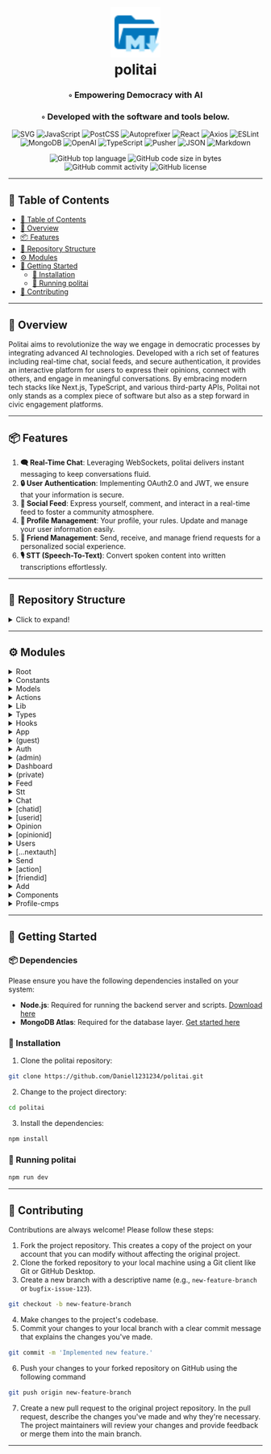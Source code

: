 <div align="center">
<h1 align="center">
<img src="https://raw.githubusercontent.com/PKief/vscode-material-icon-theme/ec559a9f6bfd399b82bb44393651661b08aaf7ba/icons/folder-markdown-open.svg" width="100" />
<br>politai
</h1>
<h3>◦ Empowering Democracy with AI</h3>
<h3>◦ Developed with the software and tools below.</h3>

<p align="center">
<img src="https://img.shields.io/badge/SVG-FFB13B.svg?style&logo=SVG&logoColor=black" alt="SVG" />
<img src="https://img.shields.io/badge/JavaScript-F7DF1E.svg?style&logo=JavaScript&logoColor=black" alt="JavaScript" />
<img src="https://img.shields.io/badge/PostCSS-DD3A0A.svg?style&logo=PostCSS&logoColor=white" alt="PostCSS" />
<img src="https://img.shields.io/badge/Autoprefixer-DD3735.svg?style&logo=Autoprefixer&logoColor=white" alt="Autoprefixer" />
<img src="https://img.shields.io/badge/React-61DAFB.svg?style&logo=React&logoColor=black" alt="React" />
<img src="https://img.shields.io/badge/Axios-5A29E4.svg?style&logo=Axios&logoColor=white" alt="Axios" />

<img src="https://img.shields.io/badge/ESLint-4B32C3.svg?style&logo=ESLint&logoColor=white" alt="ESLint" />
<img src="https://img.shields.io/badge/MongoDB-47A248.svg?style&logo=MongoDB&logoColor=white" alt="MongoDB" />
<img src="https://img.shields.io/badge/OpenAI-412991.svg?style&logo=OpenAI&logoColor=white" alt="OpenAI" />
<img src="https://img.shields.io/badge/TypeScript-3178C6.svg?style&logo=TypeScript&logoColor=white" alt="TypeScript" />
<img src="https://img.shields.io/badge/Pusher-300D4F.svg?style&logo=Pusher&logoColor=white" alt="Pusher" />
<img src="https://img.shields.io/badge/JSON-000000.svg?style&logo=JSON&logoColor=white" alt="JSON" />
<img src="https://img.shields.io/badge/Markdown-000000.svg?style&logo=Markdown&logoColor=white" alt="Markdown" />
</p>
<img src="https://img.shields.io/github/languages/top/Daniel1231234/politai?style&color=5D6D7E" alt="GitHub top language" />
<img src="https://img.shields.io/github/languages/code-size/Daniel1231234/politai?style&color=5D6D7E" alt="GitHub code size in bytes" />
<img src="https://img.shields.io/github/commit-activity/m/Daniel1231234/politai?style&color=5D6D7E" alt="GitHub commit activity" />
<img src="https://img.shields.io/github/license/Daniel1231234/politai?style&color=5D6D7E" alt="GitHub license" />
</div>

---

## 📖 Table of Contents

- [📖 Table of Contents](#-table-of-contents)
- [📍 Overview](#-overview)
- [📦 Features](#-features)
- [📂 Repository Structure](#-repository-structure)
- [⚙️ Modules](#-modules)
- [🚀 Getting Started](#-getting-started)
  - [🔧 Installation](#-installation)
  - [🤖 Running politai](#-running-politai)
- [🤝 Contributing](#-contributing)

---

## 📍 Overview

Politai aims to revolutionize the way we engage in democratic processes by integrating advanced AI technologies. Developed with a rich set of features including real-time chat, social feeds, and secure authentication, it provides an interactive platform for users to express their opinions, connect with others, and engage in meaningful conversations. By embracing modern tech stacks like Next.js, TypeScript, and various third-party APIs, Politai not only stands as a complex piece of software but also as a step forward in civic engagement platforms.

---

## 📦 Features

1. **🗨 Real-Time Chat**: Leveraging WebSockets, politai delivers instant messaging to keep conversations fluid.
2. **🔒 User Authentication**: Implementing OAuth2.0 and JWT, we ensure that your information is secure.
3. **📣 Social Feed**: Express yourself, comment, and interact in a real-time feed to foster a community atmosphere.
4. **👤 Profile Management**: Your profile, your rules. Update and manage your user information easily.
5. **👫 Friend Management**: Send, receive, and manage friend requests for a personalized social experience.
6. **🎙 STT (Speech-To-Text)**: Convert spoken content into written transcriptions effortlessly.

---

## 📂 Repository Structure

<details closed><summary>Click to expand!</summary>

```sh
└── politai/
    ├── .eslintrc.json
    ├── .gitignore
    ├── README.md
    ├── next.config.js
    ├── package-lock.json
    ├── package.json
    ├── postcss.config.js
    ├── public/
    │   ├── images/
    │   │   ├── hero.png
    │   │   └── placeholder.jpg
    │   ├── next.svg
    │   └── vercel.svg
    ├── src/
    │   ├── actions/
    │   │   └── index.ts
    │   ├── app/
    │   │   ├── (admin)/
    │   │   │   ├── dashboard/
    │   │   │   │   └── page.tsx
    │   │   │   └── layout.tsx
    │   │   ├── (guest)/
    │   │   │   ├── auth/
    │   │   │   │   └── page.tsx
    │   │   │   └── layout.tsx
    │   │   ├── (private)/
    │   │   │   ├── chat/
    │   │   │   │   ├── [chatId]/
    │   │   │   │   │   ├── loading.tsx
    │   │   │   │   │   └── page.tsx
    │   │   │   │   ├── loading.tsx
    │   │   │   │   └── page.tsx
    │   │   │   ├── feed/
    │   │   │   │   ├── loading.tsx
    │   │   │   │   └── page.tsx
    │   │   │   ├── layout.tsx
    │   │   │   ├── profile/
    │   │   │   │   └── [userId]/
    │   │   │   │       ├── loading.tsx
    │   │   │   │       └── page.tsx
    │   │   │   └── stt/
    │   │   │       ├── loading.tsx
    │   │   │       └── page.tsx
    │   │   ├── api/
    │   │   │   ├── auth/
    │   │   │   │   ├── [...nextauth]/
    │   │   │   │   │   └── route.ts
    │   │   │   │   └── users/
    │   │   │   │       └── route.ts
    │   │   │   ├── chat/
    │   │   │   │   ├── message/
    │   │   │   │   │   └── send/
    │   │   │   │   │       └── route.ts
    │   │   │   │   └── route.ts
    │   │   │   ├── friends/
    │   │   │   │   ├── [action]/
    │   │   │   │   │   └── route.ts
    │   │   │   │   ├── add/
    │   │   │   │   │   └── route.ts
    │   │   │   │   └── remove/
    │   │   │   │       └── [friendId]/
    │   │   │   │           └── route.ts
    │   │   │   └── opinion/
    │   │   │       ├── comment/
    │   │   │       │   └── [opinionId]/
    │   │   │       │       └── route.ts
    │   │   │       └── route.ts
    │   │   ├── favicon.ico
    │   │   ├── globals.css
    │   │   ├── layout.tsx
    │   │   └── page.tsx
    │   ├── components/
    │   │   ├── AddFriendButton.tsx
    │   │   ├── AddOpinionModal.tsx
    │   │   ├── AppFooter.tsx
    │   │   ├── AppLogo.tsx
    │   │   ├── AuthProvider.tsx
    │   │   ├── Button.tsx
    │   │   ├── ChatInput.tsx
    │   │   ├── ContextMenu.tsx
    │   │   ├── Divider.tsx
    │   │   ├── EmojiPick.tsx
    │   │   ├── EmptyState.tsx
    │   │   ├── FeedHeader.tsx
    │   │   ├── FriendRequestPreviewModal.tsx
    │   │   ├── GoogleSignin.tsx
    │   │   ├── ImgContainer.tsx
    │   │   ├── Input.tsx
    │   │   ├── ManageChat.tsx
    │   │   ├── MenuDropdown.tsx
    │   │   ├── Messages.tsx
    │   │   ├── MobileFeedLayout.tsx
    │   │   ├── NewOpinionInput.tsx
    │   │   ├── OpinionList.tsx
    │   │   ├── OpinionPreview.tsx
    │   │   ├── ProfileHeader.tsx
    │   │   ├── Providers.tsx
    │   │   ├── RemoveChatBtn.tsx
    │   │   ├── SidebarChatList.tsx
    │   │   ├── SignoutButton.tsx
    │   │   ├── Stt.tsx
    │   │   ├── UpdateProfile.tsx
    │   │   └── profile-cmps/
    │   │       ├── About.tsx
    │   │       ├── Friends.tsx
    │   │       ├── OpinionItem.tsx
    │   │       ├── Opinions.tsx
    │   │       └── ProfileContent.tsx
    │   ├── constants/
    │   │   └── index.ts
    │   ├── hooks/
    │   │   ├── useFriendRequests.ts
    │   │   ├── useOnClickOutside.ts
    │   │   └── useScrollPosition.ts
    │   ├── lib/
    │   │   ├── aws.ts
    │   │   ├── mongodb.ts
    │   │   ├── pusher.ts
    │   │   └── utils.ts
    │   ├── models/
    │   │   ├── chat.ts
    │   │   ├── comment.ts
    │   │   ├── index.ts
    │   │   ├── like.ts
    │   │   ├── opinion.ts
    │   │   └── user.ts
    │   └── types/
    │       └── index.d.ts
    ├── tailwind.config.ts
    └── tsconfig.json
```

</details>

---

## ⚙️ Modules

<details closed><summary>Root</summary>

| File                                                                                        | Summary                                                                                                                                                                                                                                                                                                                            |
| ------------------------------------------------------------------------------------------- | ---------------------------------------------------------------------------------------------------------------------------------------------------------------------------------------------------------------------------------------------------------------------------------------------------------------------------------- |
| [next.config.js](https://github.com/Daniel1231234/politai/blob/main/next.config.js)         | The code in next.config.js sets up the configuration for a Next.js project. It specifies the allowed domains for images, including cloud storage providers and image hosting services. It also enables the experimental serverActions feature.                                                                                     |
| [tailwind.config.ts](https://github.com/Daniel1231234/politai/blob/main/tailwind.config.ts) | The code is a Tailwind CSS configuration file (tailwind.config.ts). It defines the content to be processed by Tailwind CSS (source files). It extends the theme with additional colors, background images, and grid template columns. It also specifies container settings for centering and padding, and adds a plugin for forms. |
| [postcss.config.js](https://github.com/Daniel1231234/politai/blob/main/postcss.config.js)   | The code is a configuration file for PostCSS, a tool for transforming CSS with JavaScript plugins. It specifies two plugins: Tailwind CSS to customize and optimize CSS, and autoprefixer to add browser-specific prefixes to CSS properties.                                                                                      |

</details>

<details closed><summary>Constants</summary>

| File                                                                                  | Summary                                                                                                                                                                                                                                                                                                                                      |
| ------------------------------------------------------------------------------------- | -------------------------------------------------------------------------------------------------------------------------------------------------------------------------------------------------------------------------------------------------------------------------------------------------------------------------------------------- |
| [index.ts](https://github.com/Daniel1231234/politai/blob/main/src/constants/index.ts) | The code defines constants such as sidebar options, avatar image path, political types, and initial topics. The sidebar options include names, links, and icons for navigation. The political type enum represents different political affiliations. The getInitialTopics function returns an array of topic objects with values and labels. |

</details>

<details closed><summary>Models</summary>

| File                                                                                   | Summary                                                                                                                                                                                                                                                                                                                                                                                                          |
| -------------------------------------------------------------------------------------- | ---------------------------------------------------------------------------------------------------------------------------------------------------------------------------------------------------------------------------------------------------------------------------------------------------------------------------------------------------------------------------------------------------------------- |
| [chat.ts](https://github.com/Daniel1231234/politai/blob/main/src/models/chat.ts)       | The code defines a schema and model for a chat conversation in a messaging system. It includes fields for chat ID, messages, and users. The Mongoose library is used to define and retrieve the data from a MongoDB database. The code exports the Chat model for use in other parts of the application.                                                                                                         |
| [user.ts](https://github.com/Daniel1231234/politai/blob/main/src/models/user.ts)       | This code defines the user schema and model for a MongoDB database using Mongoose. It includes fields for email, password, name, active status, phone, image, birthday, gender, opinions, chats, ideology, religion, friends, friend requests, createdAt timestamp, and role. It also includes methods for password comparison and password encryption.                                                          |
| [like.ts](https://github.com/Daniel1231234/politai/blob/main/src/models/like.ts)       | The code defines a Mongoose model for a "Like" object, including the creator, opinion, and creation timestamp properties. It exports the model for use in other parts of the application.                                                                                                                                                                                                                        |
| [index.ts](https://github.com/Daniel1231234/politai/blob/main/src/models/index.ts)     | The code in the "models" directory imports and configures various modules related to the user, comment, opinion, chat, and like functionalities for this system.                                                                                                                                                                                                                                                 |
| [comment.ts](https://github.com/Daniel1231234/politai/blob/main/src/models/comment.ts) | This code defines a Comment model for a MongoDB database using Mongoose. It includes fields for text, creator, opinion, likes, dislikes, and createdAt. The model is exported for use in other parts of the codebase.                                                                                                                                                                                            |
| [opinion.ts](https://github.com/Daniel1231234/politai/blob/main/src/models/opinion.ts) | The code defines a Mongoose schema and model for an "Opinion" document, which represents user opinions in a system. It includes fields such as title, body, images, topics, creator, comments, likes, dislikes, and createdAt. The model is exported and can be used to create, retrieve, update, or delete opinion documents. The code also includes an interface for creating an opinion with specific fields. |

</details>

<details closed><summary>Actions</summary>

| File                                                                                | Summary                                                                                                                                                                                                                                                                                                                                                                                                                           |
| ----------------------------------------------------------------------------------- | --------------------------------------------------------------------------------------------------------------------------------------------------------------------------------------------------------------------------------------------------------------------------------------------------------------------------------------------------------------------------------------------------------------------------------- |
| [index.ts](https://github.com/Daniel1231234/politai/blob/main/src/actions/index.ts) | The code provides a set of functions for retrieving and manipulating data related to users, chats, opinions, likes, and friend requests. It connects to a MongoDB database, retrieves and updates data using Mongoose models, and handles error cases. The functions involve tasks such as fetching user details, retrieving user chats, getting opinions with their associated data, managing likes, and handling chat messages. |

</details>

<details closed><summary>Lib</summary>

| File                                                                              | Summary                                                                                                                                                                                                                                                                           |
| --------------------------------------------------------------------------------- | --------------------------------------------------------------------------------------------------------------------------------------------------------------------------------------------------------------------------------------------------------------------------------- |
| [db.ts](https://github.com/Daniel1231234/politai/blob/main/src/lib/db.ts)         | The code connects to MongoDB using Mongoose and provides a function to establish a connection. It utilizes a global object to cache the connection and ensures only one connection is established.                                                                                |
| [aws.ts](https://github.com/Daniel1231234/politai/blob/main/src/lib/aws.ts)       | This code establishes a connection to the Amazon S3 service. It creates a bucket and uploads an object to the bucket using provided parameters. The code includes error handling and logging for debugging purposes.                                                              |
| [utils.ts](https://github.com/Daniel1231234/politai/blob/main/src/lib/utils.ts)   | The code in `utils.ts` provides various utility functions. These functions include merging CSS class names, converting keys for Pusher, constructing hyperlinks, formatting distance between dates, formatting dates, generating random IDs, and getting an empty opinion object. |
| [pusher.ts](https://github.com/Daniel1231234/politai/blob/main/src/lib/pusher.ts) | The code defines and exports two Pusher instances: pusherServer, for server-side use, and pusherClient, for client-side use. It initializes both instances with the Pusher app ID, key, secret, cluster, and TLS settings.                                                        |
|  |

</details>

<details closed><summary>Types</summary>

| File                                                                                  | Summary                                                                                                                                                                                               |
| ------------------------------------------------------------------------------------- | ----------------------------------------------------------------------------------------------------------------------------------------------------------------------------------------------------- |
| [index.d.ts](https://github.com/Daniel1231234/politai/blob/main/src/types/index.d.ts) | This code defines interfaces for various entities like friend request, like, opinion, comment, chat, and message. It also extends the existing user and session interfaces from the next-auth module. |

</details>

<details closed><summary>Hooks</summary>

| File                                                                                                      | Summary                                                                                                                                                                                                                                                                                                                                                                 |
| --------------------------------------------------------------------------------------------------------- | ----------------------------------------------------------------------------------------------------------------------------------------------------------------------------------------------------------------------------------------------------------------------------------------------------------------------------------------------------------------------- |
| [useScrollPosition.ts](https://github.com/Daniel1231234/politai/blob/main/src/hooks/useScrollPosition.ts) | The code is a custom React hook called useScrollPosition. It is used to track and retrieve the current scroll position on a web page. The hook utilizes the useState and useEffect hooks from React to set up a listener for the scroll event and update the scroll position state. It returns the current scroll position.                                             |
| [useOnClickOutside.ts](https://github.com/Daniel1231234/politai/blob/main/src/hooks/useOnClickOutside.ts) | This code implements a custom hook called useOnClickOutside, which listens for clicks or touches outside a specified element. It takes in a ref to track the element and a callback handler to be executed when a click or touch event occurs outside the element. This hook adds event listeners for mousedown and touchstart events, and removes them when unmounted. |
| [useFriendRequests.ts](https://github.com/Daniel1231234/politai/blob/main/src/hooks/useFriendRequests.ts) | The code defines a hook called useFriendRequests. It creates a state management system using the Zustand library, where users can manage a list of friend requests. The state consists of an array of FriendRequest objects, and provides functions to set the requests, add new requests, and remove requests by sender ID.                                            |

</details>

<details closed><summary>App</summary>

| File                                                                                  | Summary                                                                                                                                                                                                                                                                                                                                          |
| ------------------------------------------------------------------------------------- | ------------------------------------------------------------------------------------------------------------------------------------------------------------------------------------------------------------------------------------------------------------------------------------------------------------------------------------------------ |
| [page.tsx](https://github.com/Daniel1231234/politai/blob/main/src/app/page.tsx)       | The code defines the functionality of the home page in a web application. It fetches the server session, checks if it exists, and redirects the user if necessary. The page includes a header with a logo and a "Sign In" link. It also displays a heading, description, and a link to explore the platform. The page contains an image as well. |
| [layout.tsx](https://github.com/Daniel1231234/politai/blob/main/src/app/layout.tsx)   | This code is the root layout component of an application. It includes an authentication provider and renders the children components within a HTML body. The Providers component allows for additional providers to be added. The metadata object defines the title and description for the application.                                         |
| [globals.css](https://github.com/Daniel1231234/politai/blob/main/src/app/globals.css) | This code is a CSS file that defines the global styles for the application. It includes Tailwind CSS configuration and sets the base container width, scroll bar styles, and padding/margin for an emoji picker component. It also hides certain elements related to emoji categories.                                                           |

</details>

<details closed><summary>(guest)</summary>

| File                                                                                          | Summary                                                                                                                                                                                                                                                                                                                                                                                      |
| --------------------------------------------------------------------------------------------- | -------------------------------------------------------------------------------------------------------------------------------------------------------------------------------------------------------------------------------------------------------------------------------------------------------------------------------------------------------------------------------------------- |
| [layout.tsx](<https://github.com/Daniel1231234/politai/blob/main/src/app/(guest)/layout.tsx>) | The code defines a component called GuestLayout that serves as a layout for guests in a web application. It imports the getServerSession function from the next-auth package to check the user's session. If the session exists, the code redirects the user to the "/feed" route. The layout renders a section element with a specific background class and renders the children within it. |

</details>

<details closed><summary>Auth</summary>

| File                                                                                           | Summary                                                                                                                                                                                                                                                                                                  |
| ---------------------------------------------------------------------------------------------- | -------------------------------------------------------------------------------------------------------------------------------------------------------------------------------------------------------------------------------------------------------------------------------------------------------- |
| [page.tsx](<https://github.com/Daniel1231234/politai/blob/main/src/app/(guest)/auth/page.tsx>) | This code defines the functionality of an authentication page in a React application. It handles user authentication, registration, and login using credentials or Google sign-in. Form input is validated using React Hook Form. The code also makes use of Next.js router and Axios for HTTP requests. |

</details>

<details closed><summary>(admin)</summary>

| File                                                                                          | Summary                                                                                                                                                                                                                                                                                                                                                                                                                       |
| --------------------------------------------------------------------------------------------- | ----------------------------------------------------------------------------------------------------------------------------------------------------------------------------------------------------------------------------------------------------------------------------------------------------------------------------------------------------------------------------------------------------------------------------- |
| [layout.tsx](<https://github.com/Daniel1231234/politai/blob/main/src/app/(admin)/layout.tsx>) | The code in `layout.tsx` defines the `AdminLayout` component, which expects a `children` prop. It uses `getServerSession()` to retrieve the user session and checks if the user's role is "admin". If not, it redirects to the "/auth" page. The component wraps the children in a `<section>` element with the CSS class "bg-light-1". The exported `AdminLayout` can be used as a layout component for admin-related pages. |

</details>

<details closed><summary>Dashboard</summary>

| File                                                                                                | Summary                                                                                                                                                                                                                                                                                                       |
| --------------------------------------------------------------------------------------------------- | ------------------------------------------------------------------------------------------------------------------------------------------------------------------------------------------------------------------------------------------------------------------------------------------------------------- |
| [page.tsx](<https://github.com/Daniel1231234/politai/blob/main/src/app/(admin)/dashboard/page.tsx>) | The code in the file `page.tsx` is a React functional component that defines the DashboardPage. It takes no props as input and returns a div element with the class name "DashboardPage" displaying the text "DashboardPage". This component can be used to render the dashboard page in a React application. |

</details>

<details closed><summary>(private)</summary>

| File                                                                                            | Summary                                                                                                                                                                                                                                                                                                          |
| ----------------------------------------------------------------------------------------------- | ---------------------------------------------------------------------------------------------------------------------------------------------------------------------------------------------------------------------------------------------------------------------------------------------------------------- |
| [layout.tsx](<https://github.com/Daniel1231234/politai/blob/main/src/app/(private)/layout.tsx>) | The `FeedLayout` component is responsible for rendering the layout of a feed page. It authenticates the user session, retrieves friend requests and chats related to the user, and renders a sidebar navigation with various links and components. The main content is displayed in the main area of the layout. |

</details>

<details closed><summary>Feed</summary>

| File                                                                                                   | Summary                                                                                                                                                                                                                                                                                                                                                                                                             |
| ------------------------------------------------------------------------------------------------------ | ------------------------------------------------------------------------------------------------------------------------------------------------------------------------------------------------------------------------------------------------------------------------------------------------------------------------------------------------------------------------------------------------------------------- |
| [page.tsx](<https://github.com/Daniel1231234/politai/blob/main/src/app/(private)/feed/page.tsx>)       | The code in this file is responsible for rendering the feed page of a web application. It uses various components, actions, and APIs to fetch initial opinions, retrieve user friends, and authenticate user sessions. If the session is not available, the user is redirected to the authentication page. The page then displays a new opinion input, a divider, and a list of opinions based on the user session. |
| [loading.tsx](<https://github.com/Daniel1231234/politai/blob/main/src/app/(private)/feed/loading.tsx>) | The code in src/app/(private)/feed/loading.tsx exports a React component called "loading" that displays a loading skeleton UI. It uses the Skeleton component from the react-loading-skeleton library to render placeholders with specified dimensions. The component is wrapped in a div container and uses CSS classes for styling.                                                                               |

</details>

<details closed><summary>Stt</summary>

| File                                                                                                  | Summary                                                                                                                                                                                                                                                                                                                                                                                                          |
| ----------------------------------------------------------------------------------------------------- | ---------------------------------------------------------------------------------------------------------------------------------------------------------------------------------------------------------------------------------------------------------------------------------------------------------------------------------------------------------------------------------------------------------------- |
| [page.tsx](<https://github.com/Daniel1231234/politai/blob/main/src/app/(private)/stt/page.tsx>)       | The code defines a SpeechToText component that renders the Stt component. It is a React functional component without any specified props.                                                                                                                                                                                                                                                                        |
| [loading.tsx](<https://github.com/Daniel1231234/politai/blob/main/src/app/(private)/stt/loading.tsx>) | The code in `loading.tsx` exports a React component called `loading`. It renders a loading skeleton UI with customizable dimensions using the Skeleton component from the react-loading-skeleton library. The component accepts no props and returns a div container with three skeletons of different sizes. The loading component is intended to be used for visualizing loading states in the user interface. |

</details>

<details closed><summary>Chat</summary>

| File                                                                                                   | Summary                                                                                                                                                                                                                                                                                                                     |
| ------------------------------------------------------------------------------------------------------ | --------------------------------------------------------------------------------------------------------------------------------------------------------------------------------------------------------------------------------------------------------------------------------------------------------------------------- |
| [page.tsx](<https://github.com/Daniel1231234/politai/blob/main/src/app/(private)/chat/page.tsx>)       | This code represents the functionality of the chat page in an application. It retrieves the user's session and redirects if the session doesn't exist. It then fetches the user's chat data and displays either an empty state or the chat management component based on the availability of chats.                         |
| [loading.tsx](<https://github.com/Daniel1231234/politai/blob/main/src/app/(private)/chat/loading.tsx>) | This code defines a React FC component called "loading" that displays skeleton loading animations. It renders a container with three Skeleton components representing loading placeholders for different UI elements.                                                                                                       |
| [route.ts](https://github.com/Daniel1231234/politai/blob/main/src/app/api/chat/route.ts)               | This code is a server route for handling a POST request to create a chat. It connects to a MongoDB database, retrieves the authenticated user's session, and creates a chat or updates an existing one with the given chatId and friend details. It also updates the user's chat list and returns the created/updated chat. |

</details>

<details closed><summary>[chatid]</summary>

| File                                                                                                            | Summary                                                                                                                                                                                                                                                                                                                                                                                                                                                       |
| --------------------------------------------------------------------------------------------------------------- | ------------------------------------------------------------------------------------------------------------------------------------------------------------------------------------------------------------------------------------------------------------------------------------------------------------------------------------------------------------------------------------------------------------------------------------------------------------- |
| [page.tsx](<https://github.com/Daniel1231234/politai/blob/main/src/app/(private)/chat/[chatId]/page.tsx>)       | This code is for a private chat page in a chat application. It retrieves the chat and chat partner information based on the chat ID. The page displays the chat partner's profile picture, name, and email. It also renders the chat messages and provides an input for the user to send new messages.                                                                                                                                                        |
| [loading.tsx](<https://github.com/Daniel1231234/politai/blob/main/src/app/(private)/chat/[chatId]/loading.tsx>) | The `loading.tsx` file is a React component that renders a loading skeleton for a chat interface. It includes placeholders for chat messages with a mixture of styled components and the `Skeleton` component from the "react-loading-skeleton" library. The skeleton provides a visual representation of the chat UI while data is being fetched or loaded. This component helps to enhance user experience by giving them a sense of progress and activity. |

</details>

<details closed><summary>[userid]</summary>

| File                                                                                                               | Summary                                                                                                                                                                                                                                                                                                                                       |
| ------------------------------------------------------------------------------------------------------------------ | --------------------------------------------------------------------------------------------------------------------------------------------------------------------------------------------------------------------------------------------------------------------------------------------------------------------------------------------- |
| [page.tsx](<https://github.com/Daniel1231234/politai/blob/main/src/app/(private)/profile/[userId]/page.tsx>)       | The code is a React component that renders a user profile page. It retrieves user information, opinions, and friends using various API calls. It also checks if the logged-in user is viewing their own profile and handles friend requests accordingly. The rendered components include a profile header, content, and an add friend button. |
| [loading.tsx](<https://github.com/Daniel1231234/politai/blob/main/src/app/(private)/profile/[userId]/loading.tsx>) | The code provides a loading skeleton component for displaying a loading state in a user's profile. It uses the React framework and renders a set of Skeleton components to represent the loading state of various elements in the profile. The loading skeleton component is customizable with different dimensions and styling.              |

</details>

<details closed><summary>Opinion</summary>

| File                                                                                        | Summary                                                                                                                                                                                                                                                                                                                                                                                                                  |
| ------------------------------------------------------------------------------------------- | ------------------------------------------------------------------------------------------------------------------------------------------------------------------------------------------------------------------------------------------------------------------------------------------------------------------------------------------------------------------------------------------------------------------------ |
| [route.ts](https://github.com/Daniel1231234/politai/blob/main/src/app/api/opinion/route.ts) | The code defines a POST function for creating a new opinion. It uses Next.js authentication to check if the user is authorized. It connects to a MongoDB database and creates a new opinion document based on the request's JSON payload. It also updates the user's opinions array with the new opinion ID. Finally, it returns a JSON response with the success status and the new opinion or an error message if any. |

</details>

<details closed><summary>[opinionid]</summary>

| File                                                                                                            | Summary                                                                                                                                                                                                                                                                                             |
| --------------------------------------------------------------------------------------------------------------- | --------------------------------------------------------------------------------------------------------------------------------------------------------------------------------------------------------------------------------------------------------------------------------------------------- |
| [route.ts](https://github.com/Daniel1231234/politai/blob/main/src/app/api/opinion/comment/[opinionId]/route.ts) | This code handles the creation and deletion of comments for a given opinion. It ensures the user is authenticated before proceeding. It leverages a MongoDB database for data storage and uses Pusher for real-time updates. If successful, it returns a JSON response with the appropriate status. |

</details>

<details closed><summary>Users</summary>

| File                                                                                           | Summary                                                                                                                                                                                                                                                               |
| ---------------------------------------------------------------------------------------------- | --------------------------------------------------------------------------------------------------------------------------------------------------------------------------------------------------------------------------------------------------------------------- |
| [route.ts](https://github.com/Daniel1231234/politai/blob/main/src/app/api/auth/users/route.ts) | This code defines a POST API route for user creation. It receives user data in the request body, checks if the email is already in use, saves the user to a MongoDB database, and returns a response with the created user's details. It handles error cases as well. |

</details>

<details closed><summary>[...nextauth]</summary>

| File                                                                                                   | Summary                                                                                                                                                                                                       |
| ------------------------------------------------------------------------------------------------------ | ------------------------------------------------------------------------------------------------------------------------------------------------------------------------------------------------------------- |
| [route.ts](https://github.com/Daniel1231234/politai/blob/main/src/app/api/auth/[...nextauth]/route.ts) | This code defines the authentication options for the NextAuth framework. It handles authentication using Google and custom credentials providers, validates credentials, assigns roles, and manages sessions. |

</details>

<details closed><summary>Send</summary>

| File                                                                                                  | Summary                                                                                                                                                                                                                                                                                                                                                                             |
| ----------------------------------------------------------------------------------------------------- | ----------------------------------------------------------------------------------------------------------------------------------------------------------------------------------------------------------------------------------------------------------------------------------------------------------------------------------------------------------------------------------- |
| [route.ts](https://github.com/Daniel1231234/politai/blob/main/src/app/api/chat/message/send/route.ts) | The code defines two functions: POST and DELETE. The POST function sends a chat message by connecting to MongoDB, authenticating the user, and saving the message in the database. It also triggers a push notification to the chat room using Pusher. The DELETE function connects to MongoDB, authenticates the user, and retrieves the chat ID to delete the corresponding chat. |

</details>

<details closed><summary>[action]</summary>

| File                                                                                                 | Summary                                                                                                                                                                                                                                                                                          |
| ---------------------------------------------------------------------------------------------------- | ------------------------------------------------------------------------------------------------------------------------------------------------------------------------------------------------------------------------------------------------------------------------------------------------ |
| [route.ts](https://github.com/Daniel1231234/politai/blob/main/src/app/api/friends/[action]/route.ts) | This code handles the HTTP POST request for accepting or denying friend requests. It verifies the user's session, connects to the database, and updates the user's friend requests and friends lists accordingly. It returns a JSON response indicating the success or failure of the operation. |

</details>

<details closed><summary>[friendid]</summary>

| File                                                                                                          | Summary                                                                                                                                                                                                                                                                                                                                   |
| ------------------------------------------------------------------------------------------------------------- | ----------------------------------------------------------------------------------------------------------------------------------------------------------------------------------------------------------------------------------------------------------------------------------------------------------------------------------------- |
| [route.ts](https://github.com/Daniel1231234/politai/blob/main/src/app/api/friends/remove/[friendId]/route.ts) | This code is for handling the deletion of a friend from a user's friend list. It uses Next.js server functions and NextAuth for authentication. The code checks if the user is authenticated, connects to MongoDB, finds the friend by their ID, updates both the user and friend's friend lists, and returns a success message or error. |

</details>

<details closed><summary>Add</summary>

| File                                                                                            | Summary                                                                                                                                                                                                                                                                                                                                                                                             |
| ----------------------------------------------------------------------------------------------- | --------------------------------------------------------------------------------------------------------------------------------------------------------------------------------------------------------------------------------------------------------------------------------------------------------------------------------------------------------------------------------------------------- |
| [route.ts](https://github.com/Daniel1231234/politai/blob/main/src/app/api/friends/add/route.ts) | The code is a server route that handles the creation of friend requests in a social networking application. It first authenticates the user, then connects to the MongoDB database. It checks if a friend request from the session user already exists and returns an error if it does. If not, it creates a new friend request, adds it to the receiver's profile, and returns a success response. |

</details>

<details closed><summary>Components</summary>

| File                                                                                                                             | Summary                                                                                                                                                                                                                                                                                                                                                                                                                                                                                                                                                                                                                              |
| -------------------------------------------------------------------------------------------------------------------------------- | ------------------------------------------------------------------------------------------------------------------------------------------------------------------------------------------------------------------------------------------------------------------------------------------------------------------------------------------------------------------------------------------------------------------------------------------------------------------------------------------------------------------------------------------------------------------------------------------------------------------------------------ |
| [Divider.tsx](https://github.com/Daniel1231234/politai/blob/main/src/components/Divider.tsx)                                     | The code in this component, "Divider.tsx", is responsible for rendering a horizontal divider in a React application. It is a functional component that takes an optional className as a prop and returns a div element with the given className. The div element has a width of 100%, a border of gray color, and any additional class provided through the prop.                                                                                                                                                                                                                                                                    |
| [AppFooter.tsx](https://github.com/Daniel1231234/politai/blob/main/src/components/AppFooter.tsx)                                 | This code is for the AppFooter component of a web application. It displays a footer at the bottom of the app, except on the chat and speech-to-text pages. The footer includes information about the app's creator, a link to their website, and a link to their GitHub profile. It is implemented using React and Next.js.                                                                                                                                                                                                                                                                                                          |
| [MobileFeedLayout.tsx](https://github.com/Daniel1231234/politai/blob/main/src/components/MobileFeedLayout.tsx)                   | The code in this file, MobileFeedLayout.tsx, defines a React component that represents a mobile feed layout. It consists of a header with a logo, a bell icon for notifications, and a menu button. The menu button opens a side panel with links for user navigation, including profile, feed, chat, speech to text, and sign out. The component also has a footer with additional content, and it supports handling friend requests with a modal for previewing and accepting/denying requests.                                                                                                                                    |
| [GoogleSignin.tsx](https://github.com/Daniel1231234/politai/blob/main/src/components/GoogleSignin.tsx)                           | The code exports a React component called GoogleSignin. It renders a button that allows users to sign in with Google. The component receives two props: loginWithGoogle, a function that handles the sign-in process, and isLoading, a boolean indicating whether the sign-in process is currently loading. The button is styled using CSS classes and contains the text "Sign in with Google" and the Google icon.                                                                                                                                                                                                                  |
| [Input.tsx](https://github.com/Daniel1231234/politai/blob/main/src/components/Input.tsx)                                         | The code is for an input component in a React application that handles form inputs. It takes in various props such as label, id, type, register, required, errors, and disabled. It renders an input element with appropriate styling and validation. The component is exported for external use.                                                                                                                                                                                                                                                                                                                                    |
| [AuthProvider.tsx](https://github.com/Daniel1231234/politai/blob/main/src/components/AuthProvider.tsx)                           | The provided code is a React component called AuthProvider that wraps the children components. It imports React, the SessionProvider from next-auth/react, and the Toaster component from react-hot-toast. The AuthProvider component accepts children as props and renders the SessionProvider component, which includes the children components. This component facilitates session management and authentication within the application.                                                                                                                                                                                          |
| [AppLogo.tsx](https://github.com/Daniel1231234/politai/blob/main/src/components/AppLogo.tsx)                                     | The code defines a functional React component called AppLogo. It renders a logo consisting of a text "Politai" with a globe icon and the text "Social". The component accepts an optional className prop for additional styling.                                                                                                                                                                                                                                                                                                                                                                                                     |
| [Button.tsx](https://github.com/Daniel1231234/politai/blob/main/src/components/Button.tsx)                                       | The code exports a React component called "Button" that allows for customization of its appearance through different variants and sizes. It supports an optional loading state and renders a button element with the specified variant, size, and loading indicator if necessary. The component utilizes utility functions and icons from external libraries.                                                                                                                                                                                                                                                                        |
| [SidebarChatList.tsx](https://github.com/Daniel1231234/politai/blob/main/src/components/SidebarChatList.tsx)                     | The code defines the SidebarChatList component, which renders a list of chats in a sidebar menu. It displays the chat name, the number of unseen messages, and allows navigation to individual chat pages. The component manages the state of unseen messages and handles the opening and closing of the submenu.                                                                                                                                                                                                                                                                                                                    |
| [UpdateProfile.tsx](https://github.com/Daniel1231234/politai/blob/main/src/components/UpdateProfile.tsx)                         | The code defines a React component called UpdateProfile. It renders a form with inputs for email address, full name, country (commented out), political types (commented out), and ideology (textarea). It also includes a "Save Changes" button.                                                                                                                                                                                                                                                                                                                                                                                    |
| [OpinionPreview.tsx](https://github.com/Daniel1231234/politai/blob/main/src/components/OpinionPreview.tsx)                       | The code in the "OpinionPreview.tsx" file is a React component that represents a preview of a user's opinion. It allows users to like the opinion, comment on it, view comments, delete comments, and add friends. It utilizes various hooks and libraries such as Next.js and Pusher for real-time updates. The component also handles API requests to perform actions like adding a friend, adding a like, and adding a comment. Overall, it provides an interactive and dynamic interface for users to interact with opinions.                                                                                                    |
| [ManageChat.tsx](https://github.com/Daniel1231234/politai/blob/main/src/components/ManageChat.tsx)                               | The code defines a React component called "ManageChat" that displays a list of recent chats. It takes in an array of user chats and a session ID as props. Each chat is rendered with the friend's name and profile picture. Links are provided to navigate to individual chats, and there is an option to remove chats. The component is styled using tailwind CSS.                                                                                                                                                                                                                                                                 |
| [MenuDropdown.tsx](https://github.com/Daniel1231234/politai/blob/main/src/components/MenuDropdown.tsx)                           | The code in MenuDropdown.tsx is a React component that represents a menu dropdown for a user. It displays the user's profile image and provides options for viewing friend requests and signing out. It also handles friend request actions and provides a modal for previewing and responding to friend requests.                                                                                                                                                                                                                                                                                                                   |
| [AddOpinionModal.tsx](https://github.com/Daniel1231234/politai/blob/main/src/components/AddOpinionModal.tsx)                     | The code in this file, "AddOpinionModal.tsx", defines a React component called "AddOpinionModal". It is a modal dialog that allows users to create a new opinion. The modal contains input fields for the opinion's title and body, as well as a file upload button for attaching images. Users can also select multiple topics for the opinion from a dropdown menu. When the user submits the form, the opinion is sent to a server-side API endpoint using Axios, and upon successful submission, a success toast notification is displayed. Overall, this component provides a user interface for creating and posting opinions. |
| [NewOpinionInput.tsx](https://github.com/Daniel1231234/politai/blob/main/src/components/NewOpinionInput.tsx)                     | The code defines a React component called NewOpinionInput. It renders a form input for users to share their opinion. The component takes a user object as a prop and displays the user's profile image and name. When the user clicks on the input, it opens a modal form called AddOpinionModal. The component manages the state for the modal being open or closed.                                                                                                                                                                                                                                                                |
| [ProfileHeader.tsx](https://github.com/Daniel1231234/politai/blob/main/src/components/ProfileHeader.tsx)                         | The code defines a React component called ProfileHeader. It displays a user's profile information, including their image, name, number of friends, and join date. The component receives the user object and a boolean indicating if it's the user's own profile. It uses various Next.js and React libraries for functionality and styling.                                                                                                                                                                                                                                                                                         |
| [FriendRequestPreviewModal.tsx](https://github.com/Daniel1231234/politai/blob/main/src/components/FriendRequestPreviewModal.tsx) | The code defines a React functional component called FriendRequestPreviewModal. It is a modal component that renders a dialog box displaying friend requests. Users can approve or deny the requests using buttons. The component receives props including the friend requests data and functions for handling the requests.                                                                                                                                                                                                                                                                                                         |
| [SignoutButton.tsx](https://github.com/Daniel1231234/politai/blob/main/src/components/SignoutButton.tsx)                         | The code defines a React component called SignoutButton that triggers a sign out process when clicked. It imports the "signOut" function from the "next-auth/react" package and uses it to sign out the user. The sign out is initiated by a button click event, and it redirects to the callbackUrl provided. If there is an error, it logs a message to the console.                                                                                                                                                                                                                                                               |
| [OpinionList.tsx](https://github.com/Daniel1231234/politai/blob/main/src/components/OpinionList.tsx)                             | The code defines a React component called OpinionList, which receives a user object as a prop. It fetches initial opinions and user friends' data asynchronously. It renders the list of opinions and determines if each opinion belongs to a friend or the user. It also renders an empty state message if there are no opinions.                                                                                                                                                                                                                                                                                                   |
| [ImgContainer.tsx](https://github.com/Daniel1231234/politai/blob/main/src/components/ImgContainer.tsx)                           | The code in ImgContainer.tsx exports a React component called ImgContainer, which takes a prop called publicId. It renders a CldImage component from the "next-cloudinary" package, displaying an image with the provided publicId as its source. The image has a width and height of 300 pixels and fills the background.                                                                                                                                                                                                                                                                                                           |
| [FeedHeader.tsx](https://github.com/Daniel1231234/politai/blob/main/src/components/FeedHeader.tsx)                               | The code represents a functional component called FeedHeader in React. It renders a header section containing a search bar, an app logo, and a menu dropdown. It receives user and friendRequests as props. The search bar allows users to search for content, while the menu dropdown displays user information and pending friend requests.                                                                                                                                                                                                                                                                                        |
| [ChatInput.tsx](https://github.com/Daniel1231234/politai/blob/main/src/components/ChatInput.tsx)                                 | The code in "ChatInput.tsx" file is a React component that serves as an input field for sending messages in a chat application. It includes features like sending text messages, uploading images, using speech-to-text for input, and selecting emojis. The component uses various libraries and APIs such as Next.js, Cloudinary, react-speech-recognition, and react-icons. The code also implements event handling and API requests for sending messages and uploading images.                                                                                                                                                   |
| [RemoveChatBtn.tsx](https://github.com/Daniel1231234/politai/blob/main/src/components/RemoveChatBtn.tsx)                         | The code provides a React component called "RemoveChatBtn" that renders a button with a trash icon. When the button is clicked, it calls the "deleteChat" function to delete a chat identified by the provided chatId. If the deletion is successful, a success toast message is shown. Finally, the router is refreshed to update the UI.                                                                                                                                                                                                                                                                                           |
| [Providers.tsx](https://github.com/Daniel1231234/politai/blob/main/src/components/Providers.tsx)                                 | The code exports a React component called Providers, meant to wrap other components as a provider. It renders a Toast notification component from the react-hot-toast library in a fixed position at the top-center. It then renders the children components as its direct child elements.                                                                                                                                                                                                                                                                                                                                           |
| [AddFriendButton.tsx](https://github.com/Daniel1231234/politai/blob/main/src/components/AddFriendButton.tsx)                     | This code is a React component that renders an "Add Friend" button. When the button is clicked, it sends a POST request to the server to add a friend request. The component handles loading and error states, and displays a success toast message upon successful request. It also disables the button if a friend request has already been sent.                                                                                                                                                                                                                                                                                  |
| [ContextMenu.tsx](https://github.com/Daniel1231234/politai/blob/main/src/components/ContextMenu.tsx)                             | The code defines a React component called ContextMenu that creates a customizable context menu. It handles click events and displays a menu with options such as copy and remove. The menu can be disabled, show separators, and have nested submenus.                                                                                                                                                                                                                                                                                                                                                                               |
| [Messages.tsx](https://github.com/Daniel1231234/politai/blob/main/src/components/Messages.tsx)                                   | The code in the "Messages.tsx" file implements a React component for rendering chat messages. It receives an array of chat messages, the chat partner's ID, the current user's data, and the chat ID as props. The component uses the Pusher client to subscribe to real-time updates for the chat. It handles adding and removing messages based on events received from Pusher. The component also supports a context menu with options for copying message content and removing messages. The messages are rendered with appropriate styling based on the sender and content type.                                                |
| [EmojiPick.tsx](https://github.com/Daniel1231234/politai/blob/main/src/components/EmojiPick.tsx)                                 | The code is a TypeScript component in a Next.js application that dynamically imports a emoji-picker-react package using the "next/dynamic" module. It disables server-side rendering (ssr: false) for this component. Ultimately, the code exports the dynamically imported Picker component.                                                                                                                                                                                                                                                                                                                                        |
| [EmptyState.tsx](https://github.com/Daniel1231234/politai/blob/main/src/components/EmptyState.tsx)                               | The code defines a React component called EmptyState. It takes in props like title, description, buttonLabel, and onButtonClick, and renders a div with these values. It also conditionally renders a Button component if the onButtonClick prop is provided. Overall, it creates a styled empty state UI with customizable text and an optional button.                                                                                                                                                                                                                                                                             |
| [Stt.tsx](https://github.com/Daniel1231234/politai/blob/main/src/components/Stt.tsx)                                             | This code is a React component that provides speech-to-text functionality. It utilizes the react-speech-recognition library to handle speech recognition. The component displays the transcribed text and allows the user to start and stop listening to speech input using buttons. The transcribed text can also be copied to the clipboard.                                                                                                                                                                                                                                                                                       |

</details>

<details closed><summary>Profile-cmps</summary>

| File                                                                                                                    | Summary                                                                                                                                                                                                                                                                                                                                                                                                                                                         |
| ----------------------------------------------------------------------------------------------------------------------- | --------------------------------------------------------------------------------------------------------------------------------------------------------------------------------------------------------------------------------------------------------------------------------------------------------------------------------------------------------------------------------------------------------------------------------------------------------------- |
| [ProfileContent.tsx](https://github.com/Daniel1231234/politai/blob/main/src/components/profile-cmps/ProfileContent.tsx) | This code represents the ProfileContent component responsible for displaying different sections (opinions, about, friends) on a profile page. It utilizes React's useState hook to manage the selected section. The component renders buttons for each section and updates the content based on the selected variant. The variant is controlled by the "variant" state and determines which component (Opinions, About, Friends) is displayed.                  |
| [OpinionItem.tsx](https://github.com/Daniel1231234/politai/blob/main/src/components/profile-cmps/OpinionItem.tsx)       | The code defines a React functional component called OpinionItem that renders a card-like structure displaying an opinion item. It includes the item's creator information, image, creation date, body text, and associated topics. It also has an interactive heart icon. The component utilizes utility functions to format dates.                                                                                                                            |
| [About.tsx](https://github.com/Daniel1231234/politai/blob/main/src/components/profile-cmps/About.tsx)                   | The code defines a React functional component "About" that receives a user object as a prop. It renders the user's name in a div element.                                                                                                                                                                                                                                                                                                                       |
| [Friends.tsx](https://github.com/Daniel1231234/politai/blob/main/src/components/profile-cmps/Friends.tsx)               | This code defines a React functional component called "Friends". It receives props like "isUserProfile", "friends", and "sessionId". The component renders a list of friends with their names and profile pictures. It provides options to delete a friend and start a private chat with a friend. If there are no friends, an empty state component is displayed with a button to find friends.                                                                |
| [Opinions.tsx](https://github.com/Daniel1231234/politai/blob/main/src/components/profile-cmps/Opinions.tsx)             | The code defines a React component called "Opinions" that displays a list of opinions. It takes in parameters like username, a boolean indicating whether the profile being viewed is the user's own profile, and an array of opinion objects. The component renders a grid of OpinionItem components that display each opinion. If there are no opinions, it shows an "EmptyState" component. When a button is clicked, it opens a modal to add a new opinion. |

</details>

---

## 🚀 Getting Started

### 📦 Dependencies

Please ensure you have the following dependencies installed on your system:

- **Node.js**: Required for running the backend server and scripts. [Download here](https://nodejs.org/)
- **MongoDB Atlas**: Required for the database layer. [Get started here](https://www.mongodb.com/cloud/atlas)

### 🔧 Installation

1. Clone the politai repository:

```sh
git clone https://github.com/Daniel1231234/politai.git
```

2. Change to the project directory:

```sh
cd politai
```

3. Install the dependencies:

```sh
npm install
```

### 🤖 Running politai

```sh
npm run dev
```

---

## 🤝 Contributing

Contributions are always welcome! Please follow these steps:

1. Fork the project repository. This creates a copy of the project on your account that you can modify without affecting the original project.
2. Clone the forked repository to your local machine using a Git client like Git or GitHub Desktop.
3. Create a new branch with a descriptive name (e.g., `new-feature-branch` or `bugfix-issue-123`).

```sh
git checkout -b new-feature-branch
```

4. Make changes to the project's codebase.
5. Commit your changes to your local branch with a clear commit message that explains the changes you've made.

```sh
git commit -m 'Implemented new feature.'
```

6. Push your changes to your forked repository on GitHub using the following command

```sh
git push origin new-feature-branch
```

7. Create a new pull request to the original project repository. In the pull request, describe the changes you've made and why they're necessary.
   The project maintainers will review your changes and provide feedback or merge them into the main branch.

---
